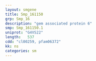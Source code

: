 ```yaml
---
layout: smgene
title: Smp_161150
grp: Smp_16
description: "gem associated protein 6"
smp: Smp_161150.1
uniprot: "G4VS22"
length:   537
cdd: "cl00259, pfam06372"
kk: ns
categories: sm
---
```

